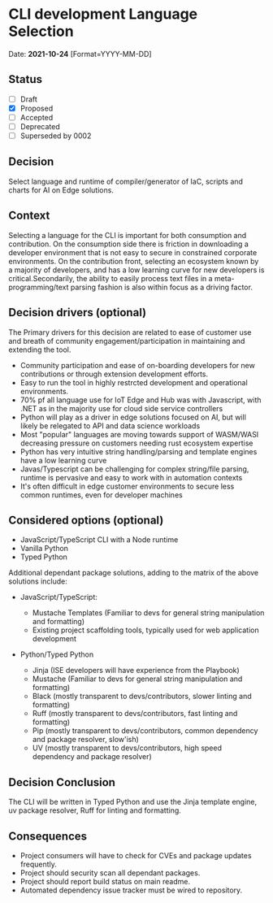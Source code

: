 # CLI development Language Selection

Date: **2021-10-24** [Format=YYYY-MM-DD]

## Status

- [ ] Draft
- [X] Proposed
- [ ] Accepted
- [ ] Deprecated
- [ ] Superseded by 0002

## Decision

Select language and runtime of compiler/generator of IaC, scripts and charts for AI on Edge solutions.

## Context

Selecting a language for the CLI is important for both consumption and contribution. On the consumption side there is friction in downloading a developer environment that is not easy to secure in constrained corporate environments.
On the contribution front, selecting an ecosystem known by a majority of developers, and has a low learning curve for new developers is critical.Secondarily, the ability to easily process text files in a meta-programming/text parsing fashion is also within focus as a driving factor.  

## Decision drivers (optional)

The Primary drivers for this decision are related to ease of customer use and breath of community engagement/participation in maintaining and extending the tool.

- Community participation and ease of on-boarding developers for new contributions or through extension development efforts.
- Easy to run the tool in highly restrcted development and operational environments.
- 70% pf all language use for IoT Edge and Hub was with Javascript, with .NET as in the majority use for cloud side service controllers  
- Python will play as a driver in edge solutions focused on AI, but will likely be relegated to API and data science workloads
- Most "popular" languages are moving towards support of WASM/WASI decreasing pressure on customers needing rust ecosystem expertise
- Python has very intuitive string handling/parsing and template engines have a low learning curve
- Javas/Typescript can be challenging for complex string/file parsing, runtime is pervasive and easy to work with in automation contexts
- It's often difficult in edge customer environments to secure less common runtimes, even for developer machines

## Considered options (optional)

- JavaScript/TypeScript CLI with a Node runtime
- Vanilla Python
- Typed Python

Additional dependant package solutions, adding to the matrix of the above solutions include:

- JavaScript/TypeScript:
  - Mustache Templates (Familiar to devs for general string manipulation and formatting)
  - Existing project scaffolding tools, typically used for web application development

- Python/Typed Python
  - Jinja (ISE developers will have experience from the Playbook)
  - Mustache (Familiar to devs for general string manipulation and formatting)
  - Black (mostly transparent to devs/contributors, slower linting and formatting)
  - Ruff (mostly transparent to devs/contributors, fast linting and formatting)
  - Pip (mostly transparent to devs/contributors, common dependency and package resolver, slow'ish)
  - UV (mostly transparent to devs/contributors, high speed dependency and package resolver)

## Decision Conclusion

The CLI will be written in Typed Python and use the Jinja template engine, uv package resolver, Ruff for linting and formatting.

## Consequences

- Project consumers will have to check for CVEs and package updates frequently.
- Project should security scan all dependant packages.
- Project should report build status on main readme.
- Automated dependency issue tracker must be wired to repository.
